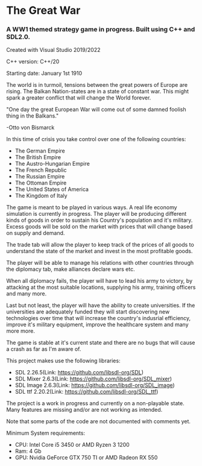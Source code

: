 # The Great War
### A WW1 themed strategy game in progress. Built using C++ and SDL2.0.

Created with Visual Studio 2019/2022

C++ version: C++/20

Starting date: January 1st 1910

The world is in turmoil, tensions between the great powers of Europe are rising.
The Balkan Nation-states are in a state of constant war.
This might spark a greater conflict that will change the World forever.

"One day the great European War will come out of some damned foolish thing in the Balkans."

-Otto von Bismarck

In this time of crisis you take control over one of the following countries:
- The German Empire
- The British Empire
- The Austro-Hungarian Empire
- The French Republic
- The Russian Empire
- The Ottoman Empire
- The United States of America
- The Kingdom of Italy

The game is meant to be played in various ways.
A real life economy simulation is currently in progress.
The player will be producing different kinds of goods
in order to sustain his Country's population and it's military.
Excess goods will be sold on the market with prices that will change
based on supply and demand.

The trade tab will allow the player to keep track of the prices of all goods to understand the state of the market and invest in the most profitable goods.

The player will be able to manage his relations with other countries through the diplomacy tab, make alliances declare wars etc.

When all diplomacy fails, the player will have to lead his army to victory, by attacking at the most suitable locations, supplying his army, training officers and many more.

Last but not least, the player will have the ability to create universities. If the universities are adequately funded they will start discovering new technologies over time that will increase the country's indusrial efficiency, improve it's military equipment, improve the healthcare system and many more more.

The game is stable at it's current state and there are 
no bugs that will cause a crash as far as I'm aware of.

This project makes use the following libraries:
- SDL 2.26.5(Link: https://github.com/libsdl-org/SDL)
- SDL Mixer 2.6.3(Link: https://github.com/libsdl-org/SDL_mixer)
- SDL Image 2.6.3(Link: https://github.com/libsdl-org/SDL_image)
- SDL ttf 2.20.2(Link: https://github.com/libsdl-org/SDL_ttf)

The project is a work in progress and currently on a non-playable state.
Many features are missing and/or are not working as intended.

Note that some parts of the code are not documented with comments yet.

Minimum System requirements:

- CPU: Intel Core i5 3450 or AMD Ryzen 3 1200
- Ram: 4 Gb
- GPU: Nvidia GeForce GTX 750 TI or AMD Radeon RX 550
